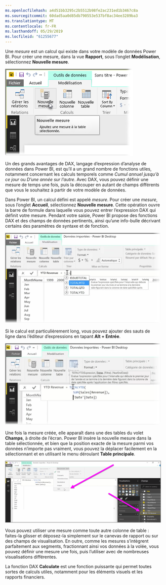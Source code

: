 ```yaml
---
ms.openlocfilehash: a4d51bb3295c2b5512b98fe2ac231ed1b3467c8a
ms.sourcegitcommit: 60dad5aa0d85db790553e537bf8ac34ee3289ba3
ms.translationtype: MT
ms.contentlocale: fr-FR
ms.lasthandoff: 05/29/2019
ms.locfileid: "61255677"
---
```

Une *mesure* est un calcul qui existe dans votre modèle de données Power BI. Pour créer une mesure, dans la vue **Rapport**, sous l’onglet **Modélisation**, sélectionnez **Nouvelle mesure**.

![](media/2-5-create-calculated-measures/2-5_1.png)

Un des grands avantages de DAX, langage d’expression d’analyse de données dans Power BI, est qu’il a un grand nombre de fonctions utiles, notamment concernant les calculs temporels comme *Cumul annuel jusqu’à ce jour* ou *D’une année sur l’autre*. Avec DAX, vous pouvez définir une mesure de temps une fois, puis la découper en autant de champs différents que vous le souhaitez à partir de votre modèle de données.

Dans Power BI, un calcul défini est appelé *mesure*. Pour créer une *mesure*, sous l’onglet **Accueil**, sélectionnez **Nouvelle mesure**. Cette opération ouvre la barre de formule dans laquelle vous pouvez entrer l’expression DAX qui définit votre mesure. Pendant votre saisie, Power BI propose des fonctions DAX et des champs de données pertinents, ainsi qu’une info-bulle décrivant certains des paramètres de syntaxe et de fonction.

![](media/2-5-create-calculated-measures/2-5_2.png)

Si le calcul est particulièrement long, vous pouvez ajouter des sauts de ligne dans l’éditeur d’expressions en tapant **Alt + Entrée**.

![](media/2-5-create-calculated-measures/2-5_3.png)

Une fois la mesure créée, elle apparaît dans une des tables du volet **Champs**, à droite de l’écran. Power BI insère la nouvelle mesure dans la table sélectionnée, et bien que la position exacte de la mesure parmi vos données n’importe pas vraiment, vous pouvez la déplacer facilement en la sélectionnant et en utilisant le menu déroulant **Table principale**.

![](media/2-5-create-calculated-measures/2-5_4.png)

Vous pouvez utiliser une mesure comme toute autre colonne de table : faites-la glisser et déposez-la simplement sur le canevas de rapport ou sur des champs de visualisation. En outre, comme les mesures s’intègrent parfaitement aux segments, fractionnant ainsi vos données à la volée, vous pouvez définir une mesure une fois, puis l’utiliser avec de nombreuses visualisations différentes.

La fonction DAX **Calculate** est une fonction puissante qui permet toutes sortes de calculs utiles, notamment pour les éléments visuels et les rapports financiers.

